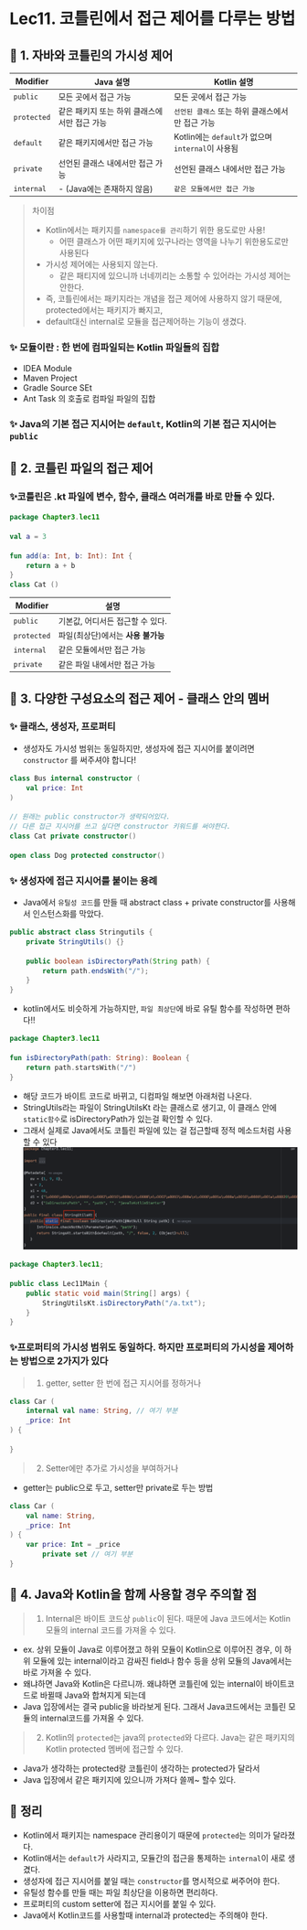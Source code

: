 # Lec11. 코틀린에서 접근 제어를 다루는 방법


## 📌 1. 자바와 코틀린의 가시성 제어
| Modifier    | Java 설명                                      | Kotlin 설명                                  |
|-------------|------------------------------------------------|----------------------------------------------|
| `public`    | 모든 곳에서 접근 가능                          | 모든 곳에서 접근 가능                        |
| `protected` | 같은 패키지 또는 하위 클래스에서만 접근 가능    | `선언된 클래스` 또는 하위 클래스에서만 접근 가능 |
| `default`   | 같은 패키지에서만 접근 가능                    | Kotlin에는 `default`가 없으며 `internal`이 사용됨 |
| `private`   | 선언된 클래스 내에서만 접근 가능               | 선언된 클래스 내에서만 접근 가능             |
| `internal`  | - (Java에는 존재하지 않음)                    | `같은 모듈에서만 접근 가능`                    |

> 차이점
> - Kotlin에서는 패키지를 `namespace를 관리`하기 위한 용도로만 사용!
>   - 어떤 클래스가 어떤 패키지에 있구나라는 영역을 나누기 위한용도로만 사용된다
> - 가시성 제어에는 사용되지 않는다.
>   - 같은 패티지에 있으니까 너네끼리는 소통할 수 있어라는 가시성 제어는 안한다.
> - 즉, 코틀린에서는 패키지라는 개념을 접근 제어에 사용하지 않기 때문에, protected에서는 패키지가 빠지고,  
> - default대신 internal로 모듈을 접근제어하는 기능이 생겼다.

### ✨ 모듈이란 : 한 번에 컴파일되는 Kotlin 파일들의 집합
- IDEA Module
- Maven Project
- Gradle Source SEt
- Ant Task <kotlinc>의 호출로 컴파일 파일의 집합

### ✨ Java의 기본 접근 지시어는 `default`, Kotlin의 기본 접근 지시어는 `public`

## 📌 2. 코틀린 파일의 접근 제어

### ✨코틀린은 .kt 파일에 변수, 함수, 클래스 여러개를 바로 만들 수 있다.

```kotlin
package Chapter3.lec11

val a = 3

fun add(a: Int, b: Int): Int {
    return a + b
}
class Cat ()
```
| Modifier    | 설명                                 |
|-------------|--------------------------------------|
| `public`    | 기본값, 어디서든 접근할 수 있다.      |
| `protected` | 파일(최상단)에서는 **사용 불가능**    |
| `internal`  | 같은 모듈에서만 접근 가능            |
| `private`   | 같은 파일 내에서만 접근 가능         |


## 📌 3. 다양한 구성요소의 접근 제어 - 클래스 안의 멤버

### ✨ 클래스, 생성자, 프로퍼티

- 생성자도 가시성 범위는 동일하지만, 생성자에 접근 지시어를 붙이려면 `constructor` 를 써주셔야 합니다!
```kotlin
class Bus internal constructor (
    val price: Int
)

// 원래는 public constructor가 생략되어있다.
// 다른 접근 지시어를 쓰고 싶다면 constructor 키워드를 써야한다.
class Cat private constructor()

open class Dog protected constructor()
```

### ✨ 생성자에 접근 지시어를 붙이는 용례
- Java에서 `유틸성 코드`를 만들 때 abstract class + private constructor를 사용해서 인스턴스화를 막았다.
```java
public abstract class Stringutils {
    private StringUtils() {}
    
    public boolean isDirectoryPath(String path) {
        return path.endsWith("/");
    }
}
```
- kotlin에서도 비슷하게 가능하지만, `파일 최상단`에 바로 유틸 함수를 작성하면 편하다!!
```kotlin
package Chapter3.lec11

fun isDirectoryPath(path: String): Boolean {
    return path.startsWith("/")
}
```
- 해당 코드가 바이트 코드로 바뀌고, 디컴파일 해보면 아래처럼 나온다.
- StringUtils라는 파일이 StringUtilsKt 라는 클래스로 생기고, 이 클래스 안에 `static함수`로 isDirectoryPath가 있는걸 확인할 수 있다.
- 그래서 실제로 Java에서도 코틀린 파일에 있는 걸 접근할때 정적 메소드처럼 사용할 수 있다  
![utilfun.png](./images/utilfun.png)
```java
package Chapter3.lec11;

public class Lec11Main {
	public static void main(String[] args) {
		StringUtilsKt.isDirectoryPath("/a.txt");
	}
}
```

### ✨프로퍼티의 가시성 범위도 동일하다. 하지만 프로퍼티의 가시성을 제어하는 방법으로 2가지가 있다
> 1. getter, setter 한 번에 접근 지시어를 정하거나
```kotlin
class Car (
    internal val name: String, // 여기 부분
    _price: Int
) {
    
}
```
> 2. Setter에만 추가로 가시성을 부여하거나
- getter는 public으로 두고, setter만 private로 두는 방법
```kotlin
class Car (
    val name: String,
    _price: Int
) {
    var price: Int = _price
        private set // 여기 부분
}
```
## 📌 4. Java와 Kotlin을 함께 사용할 경우 주의할 점

> 1. Internal은 바이트 코드상 `public`이 된다. 때문에 Java 코드에서는 Kotlin 모듈의 internal 코드를 가져올 수 있다.
- ex. 상위 모듈이 Java로 이루어졌고 하위 모듈이 Kotlin으로 이루어진 경우, 이 하위 모듈에 있는 internal이라고 감싸진 field나 함수 등을 상위 모듈의 Java에서는 바로 가져올 수 있다.
- 왜냐하면 Java와 Kotlin은 다르니까. 왜냐하면 코틀린에 있는 internal이 바이트코드로 바뀔때 Java와 합쳐지게 되는데 
- Java 입장에서는 결국 public을 바라보게 된다. 그래서 Java코드에서는 코틀린 모듈의 internal코드를 가져올 수 있다.

> 2. Kotlin의 `protected`는 java의 `protected`와 다르다. Java는 같은 패키지의 Kotlin protected 멤버에 접근할 수 있다.
- Java가 생각하는 protected랑 코틀린이 생각하는 protected가 달라서 
- Java 입장에서 같은 패키지에 있으니까 가져다 쓸께~ 할수 있다.

## 📌 정리

- Kotlin에서 패키지는 namespace 관리용이기 때문에 `protected`는 의미가 달라졌다.
- Kotlin애서는 `default`가 사라지고, 모듈간의 접근을 통제하는 `internal`이 새로 생겼다.
- 생성자에 접근 지시어를 붙일 때는 `constructor`를 명시적으로 써주어야 한다.
- 유틸성 함수를 만들 때는 파일 최상단을 이용하면 편리하다.
- 프로퍼티의 custom setter에 접근 지시어를 붙일 수 있다.
- Java에서 Kotlin코드를 사용할때 internal과 protected는 주의해야 한다.